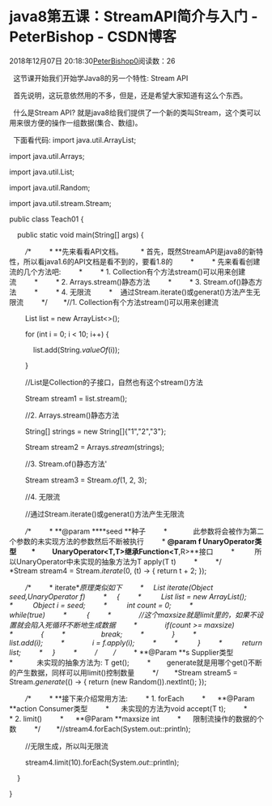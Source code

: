 # java8第五课：StreamAPI简介与入门 - PeterBishop - CSDN博客





2018年12月07日 20:18:30[PeterBishop0](https://me.csdn.net/qq_40061421)阅读数：26








  这节课开始我们开始学Java8的另一个特性: Stream API

  首先说明，这玩意依然用的不多，但是，还是希望大家知道有这么个东西。



  什么是Stream API? 就是java8给我们提供了一个新的类叫Stream，这个类可以用来很方便的操作一组数据(集合、数组)。



  下面看代码:
import java.util.ArrayList;

import java.util.Arrays;

import java.util.List;

import java.util.Random;

import java.util.stream.Stream;



public class Teach01 {



    public static void main(String[] args) {

        */**         * **先来看看API文档。         * 首先，既然StreamAPI是java8的新特性，所以看java1.6的API文档是看不到的，要看1.8的         *         * 先来看看创建流的几个方法吧:         *         * 1. Collection有个方法stream()可以用来创建流         *         * 2. Arrays.stream()静态方法         *         * 3. Stream.of()静态方法         *         * 4. 无限流         *    通过Stream.iterate()或generat()方法产生无限流         */        *//1. Collection有个方法stream()可以用来创建流

        List<String> list = new ArrayList<>();

        for (int i = 0; i < 10; i++) {

            list.add(String.*valueOf*(i));

        }



        //List是Collection的子接口，自然也有这个stream()方法

        Stream<String> stream1 = list.stream();



        //2. Arrays.stream()静态方法

        String[] strings = new String[]{"1","2","3"};

        Stream<String> stream2 = Arrays.*stream*(strings);



        //3. Stream.of()静态方法'

        Stream<Integer> stream3 = Stream.*of*(1, 2, 3);



        //4. 无限流

        //通过Stream.iterate()或generat()方法产生无限流



        */**         * **@param ****seed **种子         *             此参数将会被作为第二个参数的未实现方法的参数然后不断被执行         * **@param ****f **UnaryOperator**类型         *          UnaryOperator**<T**,T>**继承Function**<T**,R>**接口         *          所以UnaryOperator中未实现的抽象方法为T apply(T t)         *         */        *Stream<Integer> stream4 = Stream.*iterate*(0, (t) -> { return t + 2; });

        */**         * iterate**原理类似如下         *     List iterate(Object seed,UnaryOperator f)         *     {         *          List list = new ArrayList();         *          Object i = seed;         *          int count = 0;         *          while(true)         *          {         *              //这个maxsize就是limit里的，如果不设置就会陷入死循环不断地生成数据         *              if(count >= maxsize)         *              {         *                  break;         *              }         *              list.add(i);         *              i = f.apply(i);         *         *          }         *          return list;         *     }         *         */        /**         * **@Param **s Supplier类型         *            未实现的抽象方法为: T get();         *        generate就是用哪个get()不断的产生数据，同样可以用limit()控制数量         */        *Stream<Integer> stream5 = Stream.*generate*(() -> { return (new Random()).nextInt(); });



        */**         * **接下来介绍常用方法:         * 1. forEach         *      **@Param **action Consumer类型         *      未实现的方法为void accept(T t);         *         * 2. limit()         *      **@Param **maxsize int         *      限制流操作的数据的个数         */        *//stream4.forEach(System.out::println);

        //无限生成，所以叫无限流

        stream4.limit(10).forEach(System.*out*::println);

    }

}




